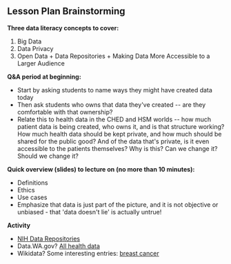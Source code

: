 ## Lesson Plan Brainstorming

**Three data literacy concepts to cover:**
1. Big Data
2. Data Privacy 
3. Open Data + Data Repositories + Making Data More Accessible to a Larger Audience

**Q&A period at beginning:**
- Start by asking students to name ways they might have created data today
- Then ask students who owns that data they've created -- are they comfortable with that ownership?
- Relate this to health data in the CHED and HSM worlds -- how much patient data is being created, who owns it, and is that structure working? How much health data should be kept private, and how much should be shared for the public good? And of the data that's private, is it even accessible to the patients themselves? Why is this? Can we change it? Should we change it?

**Quick overview (slides) to lecture on (no more than 10 minutes):**
- Definitions
- Ethics
- Use cases
- Emphasize that data is just part of the picture, and it is not objective or unbiased - that 'data doesn't lie' is actually untrue!

**Activity**
- [NIH Data Repositories](https://www.nlm.nih.gov/NIHbmic/nih_data_sharing_repositories.html)
- Data.WA.gov? [All health data](https://data.wa.gov/browse?category=Health)
- Wikidata? Some interesting entries: [breast cancer](https://www.wikidata.org/wiki/Q128581)
